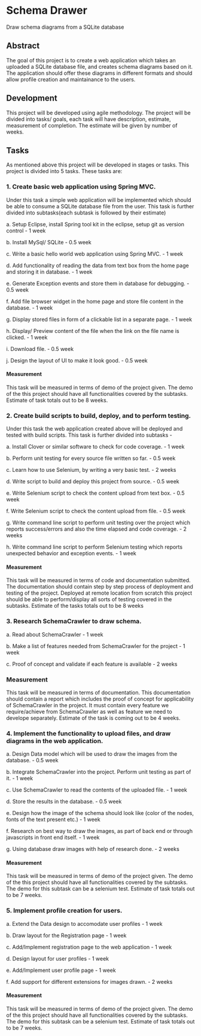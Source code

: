 # Schema Drawer
Draw schema diagrams from a SQLite database

## Abstract
The goal of this project is to create a web application which takes an uploaded a SQLite database file, and creates schema diagrams based on it. The application should offer these diagrams in different formats and should allow profile creation and maintainance to the users.

## Development
This project will be developed using agile methodology. The project will be divided into tasks/ goals, each task will have description, estimate, measurement of completion. The estimate will be given by number of weeks.

## Tasks
As mentioned above this project will be developed in stages or tasks. This project is divided into 5 tasks.
These tasks are:

### 1. Create basic web application using Spring MVC.
Under this task a simple web application will be implemented which should be able to consume a SQLite database file from     the user. This task is further divided into subtasks(each subtask is followed by their estimate)

  a. Setup Eclipse, install Spring tool kit in the eclipse, setup git as version control - 1 week
  
  b. Install MySql/ SQLite - 0.5 week
  
  c. Write a basic hello world web application using Spring MVC. - 1 week
  
  d. Add functionality of reading the data from text box from the home page and storing it in database. - 1 week
  
  e. Generate Exception events and store them in database for debugging. - 0.5 week
  
  f. Add file browser widget in the home page and store file content in the database. - 1 week 
  
  g. Display stored files in form of a clickable list in a separate page. - 1 week
  
  h. Display/ Preview content of the file when the link on the file name is clicked. - 1 week
  
  i. Download file. - 0.5 week 
  
  j. Design the layout of UI to make it look good. - 0.5 week 
  
#### Measurement 
  This task will be measured in terms of demo of the project given. The demo of the this project should have all functionalities covered by the subtasks. Estimate of task totals out to be 8 weeks.

### 2. Create build scripts to build, deploy, and to perform testing.
Under this task the web application created above will be deployed and tested with build scripts. This task is further divided into subtasks -

  a. Install Clover or similar software to check for code coverage. - 1 week
  
  b. Perform unit testing for every source file written so far. - 0.5 week
  
  c. Learn how to use Selenium, by writing a very basic test. - 2 weeks
  
  d. Write script to build and deploy this project from source. - 0.5 week
  
  e. Write Selenium script to check the content upload from text box. - 0.5 week
  
  f. Write Selenium script to check the content upload from file. - 0.5 week
  
  g. Write command line script to perform unit testing over the project which reports success/errors and also the time elapsed and code coverage. - 2 weeks
  
  h. Write command line script to perform Selenium testing which reports unexpected behavior and exception events. - 1 week
  
#### Measurement 
  This task will be measured in terms of code and documentation submitted. The documentation should contain step by step process of deployment and testing of the project. Deployed at remote location from scratch this project should be able to perform/display all sorts of testing covered in the subtasks. Estimate of the tasks totals out to be 8 weeks

### 3. Research SchemaCrawler to draw schema.
  a. Read about SchemaCrawler - 1 week
  
  b. Make a list of features needed from SchemaCrawler for the project - 1 week
  
  c. Proof of concept and validate if each feature is available - 2 weeks
  
### Measurement
  This task will be measured in terms of documentation. This documentation should contain a report which includes the proof of concept for applicability of SchemaCrawler in the project. It must contain every feature we require/achieve from SchemaCrawler as well as feature we need to develope separately. Estimate of the task is coming out to be 4 weeks.

### 4. Implement the functionality to upload files, and draw diagrams in the web application.
  a. Design Data model which will be used to draw the images from the database. - 0.5 week
  
  b. Integrate SchemaCrawler into the project. Perform unit testing as part of it. - 1 week
  
  c. Use SchemaCrawler to read the contents of the uploaded file. - 1 week
  
  d. Store the results in the database. - 0.5 week
  
  e. Design how the image of the schema should look like (color of the nodes, fonts of the text present etc.) - 1 week
  
  f. Research on best way to draw the images, as part of back end or through javascripts in front end itself. - 1 week
  
  g. Using database draw images with help of research done. - 2 weeks
  
#### Measurement 
  This task will be measured in terms of demo of the project given. The demo of the this project should have all functionalities covered by the subtasks. The demo for this subtask can be a selenium test. Estimate of task totals out to be 7 weeks.

### 5. Implement profile creation for users. 
  a. Extend the Data design to accomodate user profiles - 1 week
  
  b. Draw layout for the Registration page - 1 week
  
  c. Add/Implement registration page to the web application - 1 week
  
  d. Design layout for user profiles - 1 week
  
  e. Add/Implement user profile page - 1 week
  
  f. Add support for different extensions for images drawn. - 2 weeks
  
#### Measurement 
  This task will be measured in terms of demo of the project given. The demo of the this project should have all functionalities covered by the subtasks. The demo for this subtask can be a selenium test. Estimate of task totals out to be 7 weeks.
  
  
